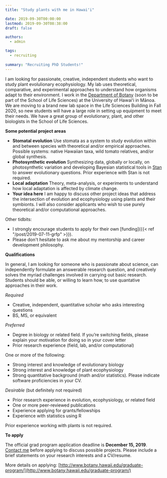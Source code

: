 ```yaml
---
title: "Study plants with me in Hawaiʻi"

date: 2019-09-30T00:00:00
lastmod: 2019-09-30T08:38:00
draft: false

authors:
  - admin

tags: 
  - recruiting
  
summary: "Recruiting PhD Students!"
---
```


I am looking for passionate, creative, independent students who want to study plant evolulionary ecophysiology. My lab uses theoretical, comparative, and experimental approaches to understand how organisms adapt to their environment. I work in the [Department of Botany](http://www.botany.hawaii.edu/) (soon to be part of the School of Life Sciences) at the University of Hawaiʻi in Mānoa. We are moving to a brand new lab space in the Life Sciences Building in Fall 2020, so new students will have a large role in setting up equipment to meet their needs. We have a great group of evolutionary, plant, and other biologists in the School of Life Sciences.

__Some potential project areas__

-	**Stomatal evolution** Use stomata as a system to study evolution within and between species with theoretical and/or empirical approaches. Possible systems: native Hawaiian taxa, wild tomato relatives, and/or global synthesis. 
-	**Photosynthetic evolution** Synthesizing data, globally or locally, on photosynthetic variation and developing Bayesian statistical tools in [Stan](https://mc-stan.org/) to answer evolutionary questions. Prior experience with Stan is not required.
-	**Local adaptation** Theory, meta-analysis, or experiments to understand how local adaptation is affected by climate change.
- **Your idea here** I am happy to discuss other project ideas that address the intersection of evolution and ecophysiology using plants and their symbionts. I will also consider applicants who wish to use purely theoretical and/or computational approaches. 

Other tidbits:

* I strongly encourage students to apply for their own [funding]({{< ref "/post/2019-07-11-grfp" >}}).
* Please don't hesitate to ask me about my mentorship and career development philosophy.

__Qualifications__

In general, I am looking for someone who is passionate about science, can independently formulate an answerable research question, and creatively solves the myriad challenges involved in carrying out basic research. Students should be able, or willing to learn how, to use quantative approaches in their work.

*Required*

*	Creative, independent, quantitative scholar who asks interesting questions
*	BS, MS, or equivalent

*Preferred*

*	Degree in biology or related field. If you’re switching fields, please explain your motivation for doing so in your cover letter
*	Prior research experience (field, lab, and/or computational) 

One or more of the following:

*	Strong interest and knowledge of evolutionary biology
*	Strong interest and knowledge of plant ecophysiology
*	Strong quantitative background (math and/or statistics). Please indicate software proficiencies in your CV.

*Desirable* (but definitely not required)

*	Prior research experience in evolution, ecophysiology, or related field
*	One or more peer-reviewed publications
*	Experience applying for grants/fellowships
*	Experience with statistics using R

Prior experience working with plants is not required.

__To apply__

The official grad program application deadline is **December 15, 2019**. [Contact me](mailto:cdmuir@hawaii.edu) before applying to discuss possible projects. Please include a brief statements on your research interests and a CV/resume.

More details on applying: [http://www.botany.hawaii.edu/graduate-program/](http://www.botany.hawaii.edu/graduate-program/)
